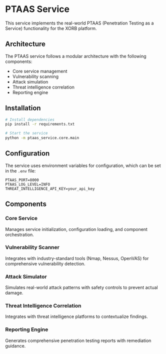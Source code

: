 # PTAAS Service

This service implements the real-world PTAAS (Penetration Testing as a Service) functionality for the XORB platform.

## Architecture
The PTAAS service follows a modular architecture with the following components:
- Core service management
- Vulnerability scanning
- Attack simulation
- Threat intelligence correlation
- Reporting engine

## Installation
```bash
# Install dependencies
pip install -r requirements.txt

# Start the service
python -m ptaas_service.core.main
```

## Configuration
The service uses environment variables for configuration, which can be set in the `.env` file:
```env
PTAAS_PORT=8000
PTAAS_LOG_LEVEL=INFO
THREAT_INTELLIGENCE_API_KEY=your_api_key
```

## Components
### Core Service
Manages service initialization, configuration loading, and component orchestration.

### Vulnerability Scanner
Integrates with industry-standard tools (Nmap, Nessus, OpenVAS) for comprehensive vulnerability detection.

### Attack Simulator
Simulates real-world attack patterns with safety controls to prevent actual damage.

### Threat Intelligence Correlation
Integrates with threat intelligence platforms to contextualize findings.

### Reporting Engine
Generates comprehensive penetration testing reports with remediation guidance.
